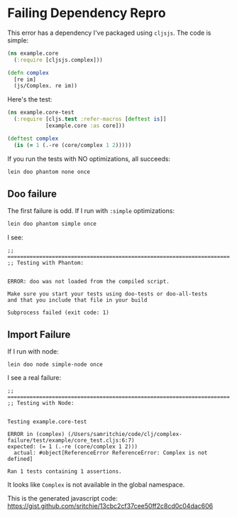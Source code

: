 # Failing Dependency Repro

This error has a dependency I've packaged using `cljsjs`. The code is simple:

```clojure
(ns example.core
  (:require [cljsjs.complex]))

(defn complex
  [re im]
  (js/Complex. re im))
```

Here's the test:


```clojure
(ns example.core-test
  (:require [cljs.test :refer-macros [deftest is]]
            [example.core :as core]))

(deftest complex
  (is (= 1 (.-re (core/complex 1 2)))))
```

If you run the tests with NO optimizations, all succeeds:

```clojure
lein doo phantom none once
```

## Doo failure

The first failure is odd. If I run with `:simple` optimizations:

```clojure
lein doo phantom simple once
```

I see:

```
;; ======================================================================
;; Testing with Phantom:


ERROR: doo was not loaded from the compiled script.

Make sure you start your tests using doo-tests or doo-all-tests
and that you include that file in your build

Subprocess failed (exit code: 1)
```

## Import Failure

If I run with node:

```
lein doo node simple-node once
```

I see a real failure:

```
;; ======================================================================
;; Testing with Node:


Testing example.core-test

ERROR in (complex) (/Users/samritchie/code/clj/complex-failure/test/example/core_test.cljs:6:7)
expected: (= 1 (.-re (core/complex 1 2)))
  actual: #object[ReferenceError ReferenceError: Complex is not defined]

Ran 1 tests containing 1 assertions.
```

It looks like `Complex` is not available in the global namespace.


This is the generated javascript code: https://gist.github.com/sritchie/13cbc2cf37cee50ff2c8cd0c04dac606
